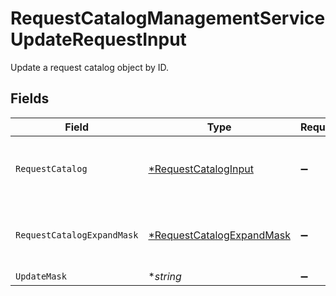 # RequestCatalogManagementServiceUpdateRequestInput

 Update a request catalog object by ID.



## Fields

| Field                                                                                                             | Type                                                                                                              | Required                                                                                                          | Description                                                                                                       |
| ----------------------------------------------------------------------------------------------------------------- | ----------------------------------------------------------------------------------------------------------------- | ----------------------------------------------------------------------------------------------------------------- | ----------------------------------------------------------------------------------------------------------------- |
| `RequestCatalog`                                                                                                  | [*RequestCatalogInput](../../models/shared/requestcataloginput.md)                                                | :heavy_minus_sign:                                                                                                |  The RequestCatalog is used for managing which entitlements are requestable, and who can request them.<br/>       |
| `RequestCatalogExpandMask`                                                                                        | [*RequestCatalogExpandMask](../../models/shared/requestcatalogexpandmask.md)                                      | :heavy_minus_sign:                                                                                                |  The RequestCatalogExpandMask includes the paths in the catalog view to expand in the return value of this call.<br/> |
| `UpdateMask`                                                                                                      | **string*                                                                                                         | :heavy_minus_sign:                                                                                                | N/A                                                                                                               |